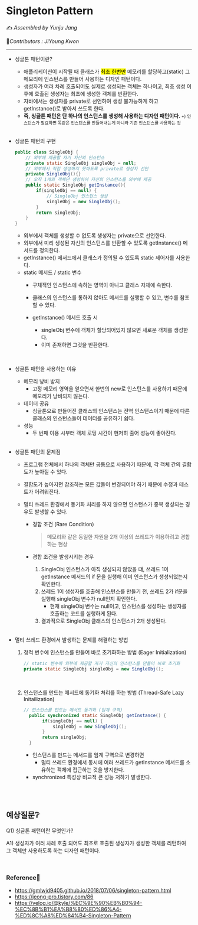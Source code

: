 # Singleton Pattern

:writing_hand: *Assembled by Yunju Jang*

🤝*Contributors : JiYoung Kwon*

<hr>

- 싱글톤 패턴이란?

  
  - 애플리케이션이 시작될 때 클래스가 <mark>최초 한번만</mark> 메모리를 할당하고(static) 그 메모리에 인스턴스를 만들어 사용하는 디자인 패턴이다.
  - 생성자가 여러 차례 호출되어도 실제로 생성되는 객체는 하나이고, 최초 생성 이후에 호출된 생성자는 최초에 생성한 객체를 반환한다.
  - 자바에서는 생성자를 private로 선언하여 생성 불가능하게 하고 getInstance()로 받아서 쓰도록 한다.
  - <b>즉, 싱글톤 패턴은 단 하나의 인스턴스를 생성해 사용하는 디자인 패턴이다. </b>
    <small>+) 인스턴스가 필요하면 똑같은 인스턴스를 만들어내는게 아니라 기존 인스턴스를 사용하는 것</small>
  
  <br/>
  
- 싱글톤 패턴의 구현

  ```Java
  public class SingleObj {
      // 외부에 제공할 자기 자신의 인스턴스
      private static SingleObj singleObj = null;
      // 외부에서 직접 생성하지 못하도록 private로 생성자 선언
      private SingleObj(){}
      // 오직 1개의 객체만 생성하여 자신의 인스턴스를 외부에 제공
      public static SingleObj getInstance(){
          if(singleObj == null) {
              // SingleObj 인스턴스 생성
              singleObj = new SingleObj();
          }
          return singleObj;
      }
  }
  ```

  - 외부에서 객체를 생성할 수 없도록 생성자는 private으로 선언한다.
  - 외부에서 미리 생성된 자신의 인스턴스를 반환할 수 있도록 getInstance() 메서드를 정의한다.
  - getInstance() 메서드에서 클래스가 정의될 수 있도록 static 제어자를 사용한다.
  - static 메서드 / static 변수
    - 구체적인 인스턴스에 속하는 영역이 아니고 클래스 자체에 속한다.
    - 클래스의 인스턴스를 통하지 않아도 메서드를 실행할 수 있고, 변수를 참조할 수 있다.

    - getInstance() 메서드 호출 시
      - singleObj 변수에 객체가 할당되어있지 않으면 새로운 객체를 생성한다.
      - 이미 존재하면 그것을 반환한다.

<br/>


- 싱글톤 패턴을 사용하는 이유
  
  - 메모리 낭비 방지
    - 고정 메모리 영역을 얻으면서 한번의 new로 인스턴스를 사용하기 때문에 메모리가 낭비되지 않는다.
  - 데이터 공유
    - 싱글톤으로 만들어진 클래스의 인스턴스는 전역 인스턴스이기 때문에 다른 클래스의 인스턴스들이 데이터를 공유하기 쉽다.
  - 성능
    - 두 번째 이용 시부터 객체 로딩 시간이 현저히 출어 성능이 좋아진다.
  
  <br/>
  
- 싱글톤 패턴의 문제점
  
  
  - 프로그램 전체에서 하나의 객체만 공통으로 사용하기 때문에, 각 객체 간의 결합도가 높아질 수 있다.
  
  - 결합도가 높아지면 참조하는 모든 값들이 변경되어야 하기 때문에 수정과 테스트가 어려워진다.
  
  - 멀티 쓰레드 환경에서 동기화 처리를 하지 않으면 인스턴스가 중복 생성되는 경우도 발생할 수 있다.
  
  
    - 경합 조건 (Rare Condition)
  
      > 메모리와 같은 동일한 자원을 2개 이상의 쓰레드가 이용하려고 경합하는 현상
  
    - 경합 조건을 발생시키는 경우
  
      1. SingleObj 인스턴스가 아직 생성되지 않았을 떄, 쓰레드 1이 getInstance 메서드의 if 문을 실행해 이미 인스턴스가 생성되었는지 확인한다.
      2. 쓰레드 1이 생성자를 호출해 인스턴스를 만들기 전, 쓰레드 2가 if문을 실행해 singleObj 변수가 null인지 확인한다.
         - 현재 singleObj 변수는 null이고, 인스턴스를 생성하는 생성자를 호출하는 코드를 실행하게 된다.
      3. 결과적으로 SingleObj 클래스의 인스턴스가 2개 생성된다.
  
  <br/>
  
- 멀티 쓰레드 환경에서 발생하는 문제를 해결하는 방법

  1. 정적 변수에 인스턴스를 만들어 바로 초기화하는 방법 (Eager Initialization)

     ``` Java
     // static 변수에 외부에 제공할 자기 자신의 인스턴스를 만들어 바로 초기화
     private static SingleObj singleObj = new SingleObj();
     ```

       <br/>

  2. 인스턴스를 만드는 메서드에 동기화 처리를 하는 방법 (Thread-Safe Lazy Initailization)

     ``` java
     // 인스턴스를 만드는 메서드 동기화 (임계 구역)
       public synchronized static SingleObj getInstance() {
            if(singleObj == null) {
                singleObj = new SingleObj();
            }
            return singleObj;
       }
     ```

     - 인스턴스를 만드는 메서드를 임계 구역으로 변경하면
       - 멀티 쓰레드 환경에서 동시에 여러 쓰레드가 getInstance 메서드를 소유하는 객체에 접근하는 것을 방지한다.
     - synchronized 특성상 비교적 큰 성능 저하가 발생한다.

<br/>

<br/>

## 예상질문❔

Q1) 싱글톤 패턴이란 무엇인가?

A1) 생성자가 여러 차례 호출 되어도 최초로 호출된 생성자가 생성한 객체를 리턴하여 그 객체만 사용하도록 하는 디자인 패턴이다. 

<br/>

### Reference📖

- https://gmlwjd9405.github.io/2018/07/06/singleton-pattern.html
- https://jeong-pro.tistory.com/86
- https://velog.io/@kyle/%EC%9E%90%EB%B0%94-%EC%8B%B1%EA%B8%80%ED%86%A4-%ED%8C%A8%ED%84%B4-Singleton-Pattern
